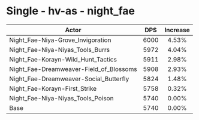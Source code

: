 # Single - hv-as - night_fae
| Actor | DPS | Increase |
|---|:---:|:---:|
|Night_Fae-Niya-Grove_Invigoration|6000|4.53%|
|Night_Fae-Niya-Niyas_Tools_Burrs|5972|4.04%|
|Night_Fae-Korayn-Wild_Hunt_Tactics|5911|2.98%|
|Night_Fae-Dreamweaver-Field_of_Blossoms|5908|2.93%|
|Night_Fae-Dreamweaver-Social_Butterfly|5824|1.48%|
|Night_Fae-Korayn-First_Strike|5758|0.32%|
|Night_Fae-Niya-Niyas_Tools_Poison|5740|0.00%|
|Base|5740|0.00%|
